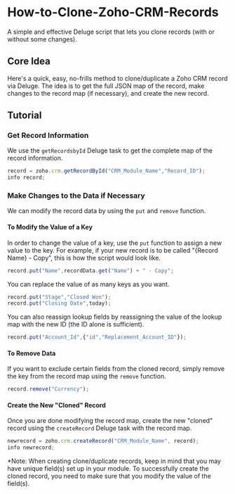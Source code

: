 # How-to-Clone-Zoho-CRM-Records
A simple and effective Deluge script that lets you clone records (with or without some changes).

## Core Idea
Here's a quick, easy, no-frills method to clone/duplicate a Zoho CRM record via Deluge. The idea is to get the full JSON map of the record, make changes to the record map (if necessary), and create the new record.

## Tutorial
### Get Record Information
We use the `getRecordsbyId` Deluge task to get the complete map of the record information.
```javascript
record = zoho.crm.getRecordById("CRM_Module_Name","Record_ID");
info record;
```

### Make Changes to the Data if Necessary
We can modify the record data by using the `put` and `remove` function. 

#### To Modify the Value of a Key
In order to change the value of a key, use the `put` function to assign a new value to the key. 
For example, if your new record is to be called "{Record Name} - Copy", this is how the script would look like.
```javascript
record.put("Name",recordData.get("Name") + " - Copy";
```
You can replace the value of as many keys as you want.
```javascript
record.put("Stage","Closed Won");
record.put("Closing Date",today);  
```
You can also reassign lookup fields by reassigning the value of the lookup map with the new ID (the ID alone is sufficient).
```javascript
record.put("Account_Id",{"id","Replacement_Account_ID"});  
```
  
#### To Remove Data
If you want to exclude certain fields from the cloned record, simply remove the key from the record map using the `remove` function.
```javascript
record.remove("Currency");
```

#### Create the New "Cloned" Record
Once you are done modifying the record map, create the new "cloned" record using the `createRecord` Deluge task with the record map.
```javascript
newrecord = zoho.crm.createRecord("CRM_Module_Name", record);
info newrecord;
```

*Note: When creating clone/duplicate records, keep in mind that you may have unique field(s) set up in your module. To successfully create the cloned record, you need to make sure that you modify the value of the field(s).
